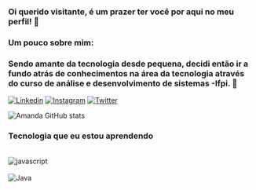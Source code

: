 ### Oi querido visitante, é um prazer ter você por aqui no meu perfil! 👋
### Um pouco sobre mim: 
### Sendo amante da tecnologia desde pequena, decidi então ir a fundo atrás de conhecimentos na área da tecnologia através do curso de análise e desenvolvimento de sistemas -Ifpi. 🚀
[![Linkedin](https://img.shields.io/badge/LinkedIn-0077B5?style=for-the-badge&logo=linkedin&logoColor=white)](https://www.linkedin.com/in/amanda-santos-765244248/)
[![Instagram](https://img.shields.io/badge/Instagram-E4405F?style=for-the-badge&logo=instagram&logoColor=white)]( https://www.instagram.com/invites/contact/?i=1ib6yp0o7x3ry&utm_content=euyjnpu)
[![Twitter](https://img.shields.io/badge/Twitter-1DA1F2?style=for-the-badge&logo=twitter&logoColor=white)](https://twitter.com/Amanda_dev312)


![Amanda GitHub stats](https://github-readme-stats.vercel.app/api?username=Amanda-Santos312&show_icons=true&theme=radical)


### Tecnologia que eu estou aprendendo

<div style="display: inline_block"><br/>
    <img align="center" alt="javascript" src="https://img.shields.io/badge/JavaScript-F7DF1E?style=for-the-badge&logo=javascript&logoColor=black">
</div>

<div style="display: inline_block"><br/>
    <img align="center" alt="Java" src="https://img.shields.io/badge/Java-ED8B00?style=for-the-badge&logo=java&logoColor=white">
</div>
